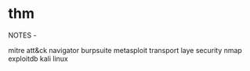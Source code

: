 # thm

NOTES -

mitre att&ck navigator
burpsuite
metasploit
transport laye security
nmap
exploitdb
kali linux

